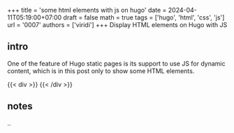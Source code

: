 +++
title = 'some html elements with js on hugo'
date = 2024-04-11T05:19:00+07:00
draft = false
math = true
tags = ['hugo', 'html', 'css', 'js']
url = '0007'
authors = ['viridi']
+++
Display HTML elements on Hugo with JS <!--more-->


## intro
One of the feature of Hugo static pages is its support to use JS for dynamic content, which is in this post only to show some HTML elements.


{{< div >}}
{{< /div >}}



## notes
..
